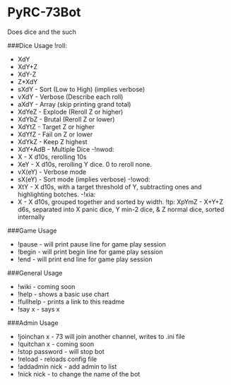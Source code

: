 # PyRC-73Bot
Does dice and the such

###Dice Usage
!roll:
-    XdY
-    XdY+Z
-    XdY-Z
-    Z*XdY
-   sXdY     - Sort (Low to High) (implies verbose)
-   vXdY     - Verbose (Describe each roll)
-   aXdY     - Array (skip printing grand total)
-    XdYeZ   - Explode (Reroll Z or higher)
-    XdYbZ   - Brutal  (Reroll Z or lower)
-    XdYtZ   - Target Z or higher
-    XdYfZ   - Fail on Z or lower
-    XdYkZ   - Keep Z highest
-    XdY+AdB - Multiple Dice
-!nwod:
-    X         - X d10s, rerolling 10s
-    XeY     - X d10s, rerolling Y dice. 0 to reroll none.
-    vX(eY)  - Verbose mode
-    sX(eY)  - Sort mode (implies verbose)
-!owod:
-    XtY     - X d10s, with a target threshold of Y, subtracting ones and highlighting botches.
-!xia:
-    X       - X d10s, grouped together and sorted by width.
!tp:
    XpYmZ   - X+Y+Z d6s, separated into X panic dice, Y min-2 dice, & Z normal dice, sorted internally
    
###Game Usage
- !pause - will print pause line for game play session
- !begin - will print begin line for game play session
- !end - will print end line for game play session

###General Usage
- !wiki - coming soon
- !help - shows a basic use chart
- !fullhelp - prints a link to this readme
- !say x - says x

###Admin Usage
- !joinchan x - 73 will join another channel, writes to .ini file
- !quitchan x - coming soon
- !stop password - will stop bot
- !reload - reloads config file
- !addadmin nick - add admin to list
- !nick nick - to change the name of the bot
